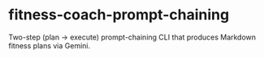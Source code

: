 # fitness-coach-prompt-chaining
Two-step (plan → execute) prompt-chaining CLI that produces Markdown fitness plans via Gemini.
